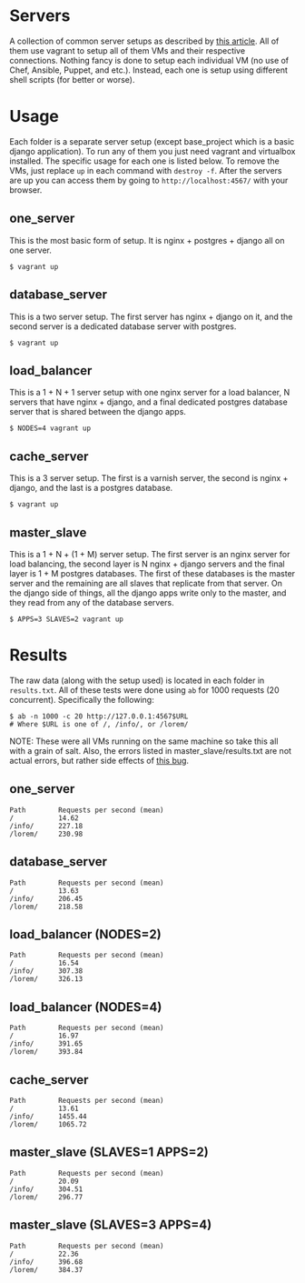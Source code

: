 Servers
=======
A collection of common server setups as described by [this article](https://www.digitalocean.com/community/tutorials/5-common-server-setups-for-your-web-application). All of them use vagrant to setup all of them VMs and their respective connections. Nothing fancy is done to setup each individual VM (no use of Chef, Ansible, Puppet, and etc.). Instead, each one is setup using different shell scripts (for better or worse).


Usage
=====

Each folder is a separate server setup (except base_project which is a basic django application). To run any of them you just need vagrant and virtualbox installed. The specific usage for each one is listed below. To remove the VMs, just replace `up` in each command with `destroy -f`. After the servers are up you can access them by going to `http://localhost:4567/` with your browser.


one_server
----------
This is the most basic form of setup. It is nginx + postgres + django all on one server.

    $ vagrant up


database_server
---------------
This is a two server setup. The first server has nginx + django on it, and the second server is a dedicated database server with postgres.

    $ vagrant up


load_balancer
-------------
This is a 1 + N + 1 server setup with one nginx server for a load balancer, N servers that have nginx + django, and a final dedicated postgres database server that is shared between the django apps.

    $ NODES=4 vagrant up


cache_server
------------
This is a 3 server setup. The first is a varnish server, the second is nginx + django, and the last is a postgres database.

    $ vagrant up


master_slave
-------------
This is a 1 + N + (1 + M) server setup. The first server is an nginx server for load balancing, the second layer is N nginx + django servers and the final layer is 1 + M postgres databases. The first of these databases is the master server and the remaining are all slaves that replicate from that server. On the django side of things, all the django apps write only to the master, and they read from any of the database servers.

    $ APPS=3 SLAVES=2 vagrant up



Results
=======

The raw data (along with the setup used) is located in each folder in `results.txt`.
All of these tests were done using `ab` for 1000 requests (20 concurrent). Specifically the following:

    $ ab -n 1000 -c 20 http://127.0.0.1:4567$URL
    # Where $URL is one of /, /info/, or /lorem/

NOTE: These were all VMs running on the same machine so take this all with a grain of salt. Also, the errors listed in master_slave/results.txt are not actual errors, but rather side effects of [this bug](https://issues.apache.org/bugzilla/show_bug.cgi?id=42040).


one_server
----------

    Path        Requests per second (mean)
    /           14.62
    /info/      227.18
    /lorem/     230.98



database_server
---------------

    Path        Requests per second (mean)
    /           13.63
    /info/      206.45
    /lorem/     218.58



load_balancer (NODES=2)
-----------------------

    Path        Requests per second (mean)
    /           16.54
    /info/      307.38
    /lorem/     326.13


load_balancer (NODES=4)
-----------------------

    Path        Requests per second (mean)
    /           16.97
    /info/      391.65
    /lorem/     393.84



cache_server
------------

    Path        Requests per second (mean)
    /           13.61
    /info/      1455.44
    /lorem/     1065.72



master_slave (SLAVES=1 APPS=2)
------------------------------

    Path        Requests per second (mean)
    /           20.09
    /info/      304.51
    /lorem/     296.77


master_slave (SLAVES=3 APPS=4)
------------------------------

    Path        Requests per second (mean)
    /           22.36
    /info/      396.68
    /lorem/     384.37